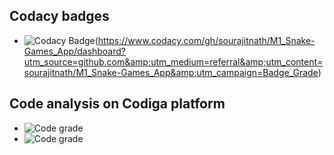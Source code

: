## Codacy badges
* ![Codacy Badge](https://app.codacy.com/project/badge/Grade/4c73f999088e4977931d3f12363cb7b6)(https://www.codacy.com/gh/sourajitnath/M1_Snake-Games_App/dashboard?utm_source=github.com&amp;utm_medium=referral&amp;utm_content=sourajitnath/M1_Snake-Games_App&amp;utm_campaign=Badge_Grade)
## Code analysis on Codiga platform
* ![Code grade](https://api.codiga.io/project/31041/score/svg)
* ![Code grade](https://api.codiga.io/project/31041/status/svg)
